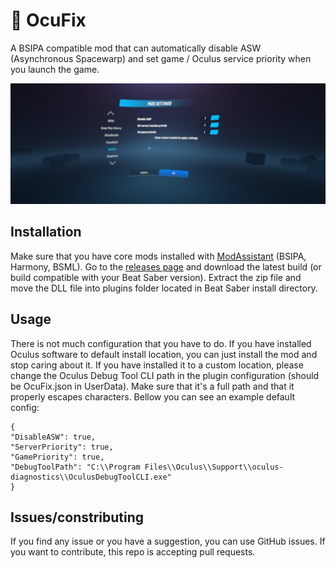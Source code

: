 # 🔧 OcuFix
A BSIPA compatible mod that can automatically disable ASW (Asynchronous Spacewarp) and set game / Oculus service priority when you launch the game.

![screenshot](screenshot.png)

## Installation
Make sure that you have core mods installed with [ModAssistant](https://github.com/Assistant/ModAssistant) (BSIPA, Harmony, BSML). Go to the [releases page](https://github.com/SamuelTulach/OcuFix/releases) and download the latest build (or build compatible with your Beat Saber version). Extract the zip file and move the DLL file into plugins folder located in Beat Saber install directory.

## Usage
There is not much configuration that you have to do. If you have installed Oculus software to default install location, you can just install the mod and stop caring about it. If you have installed it to a custom location, please change the Oculus Debug Tool CLI path in the plugin configuration (should be OcuFix.json in UserData). Make sure that it's a full path and that it properly escapes characters. Bellow you can see an example default config:

    {
    "DisableASW": true,
    "ServerPriority": true,
    "GamePriority": true,
    "DebugToolPath": "C:\\Program Files\\Oculus\\Support\\oculus-diagnostics\\OculusDebugToolCLI.exe"
    }

## Issues/constributing
If you find any issue or you have a suggestion, you can use GitHub issues. If you want to contribute, this repo is accepting pull requests.